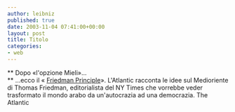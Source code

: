 ```yaml
---
author: leibniz
published: true
date: 2003-11-04 07:41:00+00:00
layout: post
title: Titolo
categories:
- web
---
```


 **   Dopo «l'opzione Mieli»...   
**   ...ecco il « [ Friedman Principle](http://www.theatlantic.com/unbound/polipro/pp2003-10-29.htm)». L'Atlantic racconta le idee sul Medioriente di Thomas Friedman, editorialista del NY Times che vorrebbe veder trasformato il mondo arabo da un'autocrazia ad una democrazia.
The Atlantic
